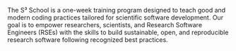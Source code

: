 
The S³ School is a one-week training program designed to teach good and modern coding practices tailored for scientific software development. 
Our goal is to empower researchers, scientists, and Research Software Engineers (RSEs) with the skills to build sustainable, open, and reproducible research software following recognized best practices.
